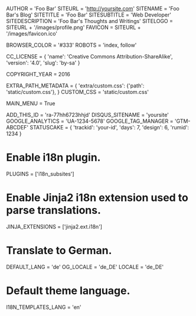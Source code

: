 AUTHOR = 'Foo Bar'
SITEURL = 'http://yoursite.com'
SITENAME = 'Foo Bar\'s Blog'
SITETITLE = 'Foo Bar'
SITESUBTITLE = 'Web Developer'
SITEDESCRIPTION = 'Foo Bar\'s Thoughts and Writings'
SITELOGO = SITEURL + '/images/profile.png'
FAVICON = SITEURL + '/images/favicon.ico'

BROWSER_COLOR = '#333'
ROBOTS = 'index, follow'

CC_LICENSE = {
    'name': 'Creative Commons Attribution-ShareAlike',
    'version': '4.0',
    'slug': 'by-sa'
}

COPYRIGHT_YEAR = 2016

EXTRA_PATH_METADATA = {
    'extra/custom.css': {'path': 'static/custom.css'},
}
CUSTOM_CSS = 'static/custom.css'

MAIN_MENU = True

ADD_THIS_ID = 'ra-77hh6723hhjd'
DISQUS_SITENAME = 'yoursite'
GOOGLE_ANALYTICS = 'UA-1234-5678'
GOOGLE_TAG_MANAGER = 'GTM-ABCDEF'
STATUSCAKE = { 'trackid': 'your-id', 'days': 7, 'design': 6, 'rumid': 1234 }

# Enable i18n plugin.
PLUGINS = ['i18n_subsites']
# Enable Jinja2 i18n extension used to parse translations.
JINJA_EXTENSIONS = ['jinja2.ext.i18n']

# Translate to German.
DEFAULT_LANG = 'de'
OG_LOCALE = 'de_DE'
LOCALE = 'de_DE'

# Default theme language.
I18N_TEMPLATES_LANG = 'en'